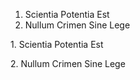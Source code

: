 1. Scientia Potentia Est
2. Nullum Crimen Sine Lege

<p>1. Scientia Potentia Est</p>
<p>2. Nullum Crimen Sine Lege</p>
